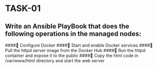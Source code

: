 # TASK-01
## Write an Ansible PlayBook that does the following operations in the managed nodes:
####🔅 Configure Docker
####🔅 Start and enable Docker services
####🔅 Pull the httpd server image from the Docker Hub
####🔅 Run the httpd container and expose it to the public
####🔅 Copy the html code in /var/www/html directory and start the web server
